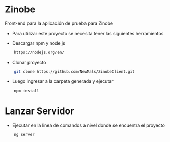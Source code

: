 # Zinobe
Front-end para la aplicación de prueba para Zinobe

- Para utilizar este proyecto se necesita tener las siguientes herramientos

- Descargar npm y node js
```sh
    https://nodejs.org/en/
```

- Clonar proyecto
```sh
    git clone https://github.com/NewMals/ZinobeClient.git
```
- Luego ingresar a la carpeta generada y ejecutar
```sh
    npm install
```

# Lanzar Servidor

 - Ejecutar en la linea de comandos a nivel donde se encuentra el proyecto
```sh
    ng server
```
